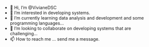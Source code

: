 - 👋 Hi, I’m @VivianeDSC
- 👀 I’m interested in developing systems. 
- 🌱 I’m currently learning data analysis and development and some programming languages...
- 💞️ I’m looking to collaborate on developing systems that are challenging...
- 📫 How to reach me ... send me a message.

<!---
VivianeDSC/VivianeDSC is a ✨ special ✨ repository because its `README.md` (this file) appears on your GitHub profile.
You can click the Preview link to take a look at your changes.
--->
